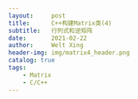 ```yaml
---
layout:     post
title:      C++构建Matrix类(4)
subtitle:   行列式和逆矩阵
date:       2021-02-22
author:     Welt Xing
header-img: img/matrix4_header.png
catalog: true
tags:
    - Matrix
    - C/C++
---
```


